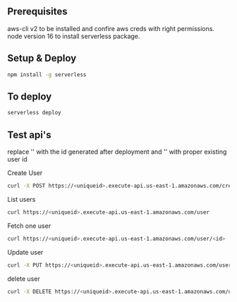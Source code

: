 ## Prerequisites
aws-cli v2 to be installed and confire aws creds with right permissions.
node version 16 to install serverless package.
## Setup & Deploy

```bash
npm install -g serverless
```

## To deploy

```bash
serverless deploy
```

## Test api's

replace '<uniqueid>' with the id generated after deployment and '<id>' with proper existing user id 

Create User
```bash
curl -X POST https://<uniqueid>.execute-api.us-east-1.amazonaws.com/create --data '{ "name": "ashok k", email: "ashokona47@gmail.com", address: "Hyderabad, India" }' -H "Content-Type: application/json"
```
List users
```bash
curl https://<uniqueid>.execute-api.us-east-1.amazonaws.com/user
```

Fetch one user
```bash
curl https://<uniqueid>.execute-api.us-east-1.amazonaws.com/user/<id>
```

Update user
```bash
curl -X PUT https://<uniqueid>.execute-api.us-east-1.amazonaws.com/user/<id> --data '{ "address": "Hyderabad, India."}' -H "Content-Type: application/json"
```

delete user
```bash
curl -X DELETE https://<uniqueid>.execute-api.us-east-1.amazonaws.com/user/<id>
```

